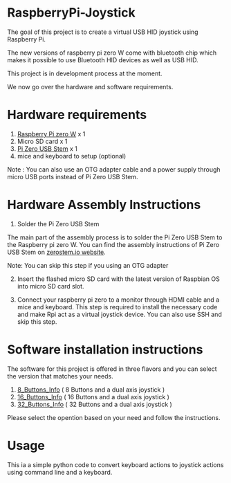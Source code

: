 # RaspberryPi-Joystick
The goal of this project is to create a virtual USB HID joystick using Raspberry Pi. 

The new versions of raspberry pi zero W come with bluetooth chip which makes it possible to use Bluetooth HID devices as well as USB HID.

This project is in development process at the moment.

We now go over the hardware and software requirements.

# Hardware requirements  

  1. [Raspberry Pi zero W](https://www.raspberrypi.org/products/raspberry-pi-zero-w/) x 1
  2. Micro SD card x 1
  3. [Pi Zero USB Stem](https://www.sparkfun.com/products/14526) x 1
  4. mice and keyboard to setup (optional)
  
Note : You can also use an OTG adapter cable and a power supply through micro USB ports instead of Pi Zero USB Stem.

# Hardware Assembly Instructions   

  1. Solder the Pi Zero USB Stem
  
The main part of the assembly process is to solder the Pi Zero USB Stem to the Raspberry pi zero W. You can find the assembly instructions of Pi Zero USB Stem on [zerostem.io website](https://zerostem.io/installation/). 

Note: You can skip this step if you using an OTG adapter 

  2. Insert the flashed micro SD card with the latest version of Raspbian OS into micro SD card slot.
  
  3. Connect your raspberry pi zero to a monitor through HDMI cable and a mice and keyboard. This step is required to install the necessary code and make Rpi act as a virtual joystick device. You can also use SSH and skip this step. 
  
# Software installation instructions   

The software for this project is offered in three flavors and you can select the version that matches your needs.

  1. [8_Buttons_Info](https://github.com/milador/RaspberryPi-Joystick/blob/master/8_Buttons/8_Buttons_Info.md) ( 8 Buttons and a dual axis joystick )
  2. [16_Buttons_Info](https://github.com/milador/RaspberryPi-Joystick/blob/master/16_Buttons/16_Buttons_Info.md) ( 16 Buttons and a dual axis joystick )
  3. [32_Buttons_Info](https://github.com/milador/RaspberryPi-Joystick/blob/master/32_Buttons/32_Buttons_Info.md) ( 32 Buttons and a dual axis joystick )
  
Please select the opention based on your need and follow the instructions.

# Usage

This ia a simple python code to convert keyboard actions to joystick actions using command line and a keyboard.

  
  
